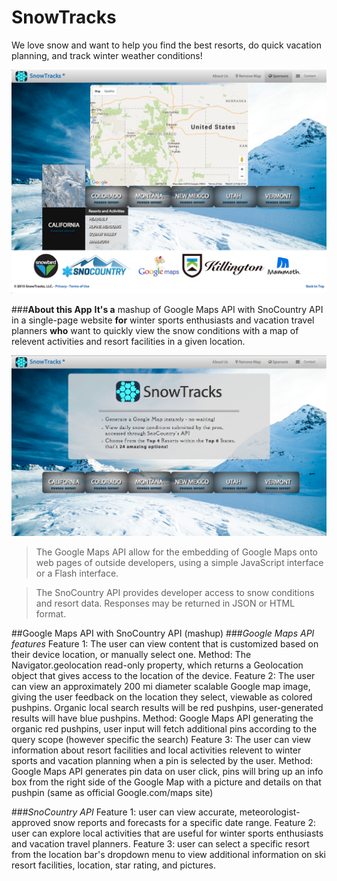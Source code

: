 # SnowTracks
We love snow and want to help you find the best resorts, do quick vacation planning, and track winter weather conditions!

<img src="images/snowtracks-homepage-with-sponsors.png">

###**About this App** 
**It's a** mashup of Google Maps API with SnoCountry API in a single-page website **for** winter sports enthusiasts and vacation travel planners 
**who** want to quickly view the snow conditions with a map of relevent activities and resort facilities in a given location.

<img src="images/snowtracks-about-demo-updatednav.png">

>The Google Maps API allow for the embedding of Google Maps onto web pages of outside developers, using a simple JavaScript interface or a Flash interface.

>The SnoCountry API provides developer access to snow conditions and resort data. Responses may be returned in JSON or HTML format.

##Google Maps API with SnoCountry API (mashup)
###*Google Maps API features*
    Feature 1: The user can view content that is customized based on their device location, or manually 
                select one.
          Method: The Navigator.geolocation read-only property, which returns a Geolocation object that 
                gives access to the location of the device.
    Feature 2: The user can view an approximately 200 mi diameter scalable Google map image, giving the 
                user feedback on the location they select, viewable as colored pushpins. Organic local
                search results will be red pushpins, user-generated results will have blue pushpins.
          Method: Google Maps API generating the organic red pushpins, user input will fetch additional 
                pins according to the query scope (however specific the search)
    Feature 3: The user can view information about resort facilities and local activities relevent to 
                winter sports and vacation planning when a pin is selected by the user. 
          Method: Google Maps API generates pin data on user click, pins will bring up an info box from 
                the right side of the Google Map with a picture and details on that pushpin (same as 
                official Google.com/maps site)

###*SnoCountry API*
    Feature 1: user can view accurate, meteorologist-approved snow reports and forecasts for a specific
                date range.
    Feature 2: user can explore local activities that are useful for winter sports enthusiasts and 
                vacation travel planners.
    Feature 3: user can select a specific resort from the location bar's dropdown menu to view additional 
                information on ski resort facilities, location, star rating, and pictures.